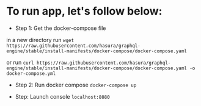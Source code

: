# To run app, let's follow below:

- Step 1: Get the docker-compose file

in a new directory run
`wget https://raw.githubusercontent.com/hasura/graphql-engine/stable/install-manifests/docker-compose/docker-compose.yaml`

or run
`curl https://raw.githubusercontent.com/hasura/graphql-engine/stable/install-manifests/docker-compose/docker-compose.yaml -o docker-compose.yml`

- Step 2: Run docker compose
`docker-compose up`

- Step: Launch console
`localhost:8080`